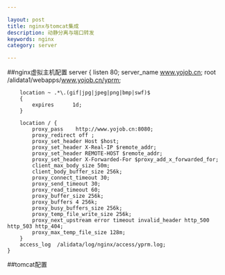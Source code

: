 ```yaml
---

layout: post
title: nginx与tomcat集成
description: 动静分离与端口转发
keywords: nginx
category: server

---
```


##nginx虚拟主机配置
	server {
	    listen       80;
	    server_name  www.yojob.cn; 
	    root /alidata1/webapps/www.yojob.cn/yprm;
	    
	    location ~ .*\.(gif|jpg|jpeg|png|bmp|swf)$
	    {
	        expires      1d;
	    }
	
	    location / { 
	        proxy_pass    http://www.yojob.cn:8080; 
	        proxy_redirect off ;
	        proxy_set_header Host $host;
	        proxy_set_header X-Real-IP $remote_addr;
	        proxy_set_header REMOTE-HOST $remote_addr;
	        proxy_set_header X-Forwarded-For $proxy_add_x_forwarded_for;
	        client_max_body_size 50m;
	        client_body_buffer_size 256k;
	        proxy_connect_timeout 30;
	        proxy_send_timeout 30;
	        proxy_read_timeout 60;
	        proxy_buffer_size 256k;
	        proxy_buffers 4 256k;
	        proxy_busy_buffers_size 256k;
	        proxy_temp_file_write_size 256k;
	        proxy_next_upstream error timeout invalid_header http_500 http_503 http_404;
	        proxy_max_temp_file_size 128m;
	    }
	    access_log  /alidata/log/nginx/access/yprm.log;
	}
##tomcat配置
	  <Host name="www.yojob.cn"  appBase="/alidata1/webapps/www.yojob.cn" unpackWARs="false" autoDeploy="false">
		  <Context path="" docBase="yprm" debug="0"/>
	  </Host>










